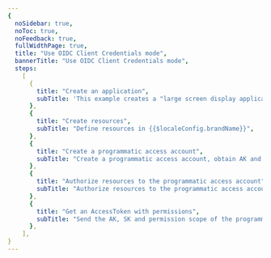 ```yaml
---
{
  noSidebar: true,
  noToc: true,
  noFeedback: true,
  fullWidthPage: true,
  title: "Use OIDC Client Credentials mode",
  bannerTitle: "Use OIDC Client Credentials mode",
  steps:
    [
      {
        title: "Create an application",
        subTitle: 'This example creates a "large screen display application"',
      },
      {
        title: "Create resources",
        subTitle: "Define resources in {{$localeConfig.brandName}}",
      },
      {
        title: "Create a programmatic access account",
        subTitle: "Create a programmatic access account, obtain AK and SK keys, and give them to the caller",
      },
      {
        title: "Authorize resources to the programmatic access account",
        subTitle: "Authorize resources to the programmatic access account",
      },
      {
        title: "Get an AccessToken with permissions",
        subTitle: "Send the AK, SK and permission scope of the programmatic access account to {{$localeConfig.brandName}} performs authentication and authorization",
      },
    ],
}
---
```


<IntegrationDetail backLink="/guides/federation/oidc.html"/>
